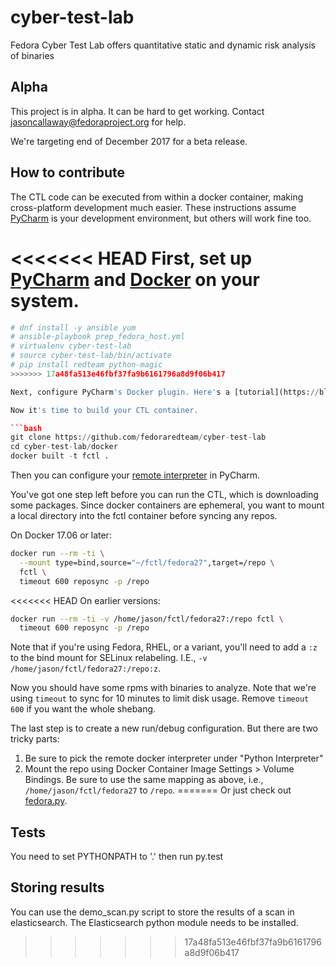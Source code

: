 # cyber-test-lab
Fedora Cyber Test Lab offers quantitative static and dynamic risk analysis of binaries

## Alpha
This project is in alpha. It can be hard to get working. Contact [jasoncallaway@fedoraproject.org](matilto:jasoncallaway@fedoraproject.org) for help.

We're targeting end of December 2017 for a beta release.

## How to contribute

The CTL code can be executed from within a docker container, making cross-platform development much easier. These instructions assume [PyCharm](https://www.jetbrains.com/pycharm/) is your development environment, but others will work fine too.

<<<<<<< HEAD
First, set up [PyCharm](https://www.jetbrains.com/pycharm/download/#section=linux) and [Docker](https://docs.docker.com/get-started/) on your system.
=======
```python
# dnf install -y ansible yum
# ansible-playbook prep_fedora_host.yml
# virtualenv cyber-test-lab
# source cyber-test-lab/bin/activate
# pip install redteam python-magic
>>>>>>> 17a48fa513e46fbf37fa9b6161796a8d9f06b417

Next, configure PyCharm's Docker plugin. Here's a [tutorial](https://blog.jetbrains.com/pycharm/2015/12/using-docker-in-pycharm/).

Now it's time to build your CTL container.

```bash
git clone https://github.com/fedoraredteam/cyber-test-lab
cd cyber-test-lab/docker
docker built -t fctl .
```

Then you can configure your [remote interpreter](https://www.jetbrains.com/help/pycharm/configuring-remote-interpreters-via-docker.html) in PyCharm.

You've got one step left before you can run the CTL, which is downloading some packages. Since docker containers are ephemeral, you want to mount a local directory into the fctl container before syncing any repos.

On Docker 17.06 or later:
```bash
docker run --rm -ti \
  --mount type=bind,source="~/fctl/fedora27",target=/repo \
  fctl \
  timeout 600 reposync -p /repo
```

<<<<<<< HEAD
On earlier versions:
```bash
docker run --rm -ti -v /home/jason/fctl/fedora27:/repo fctl \
  timeout 600 reposync -p /repo
```

Note that if you're using Fedora, RHEL, or a variant, you'll need to add a ```:z``` to the bind mount for SELinux relabeling. I.E., ```-v /home/jason/fctl/fedora27:/repo:z```.

Now you should have some rpms with binaries to analyze. Note that we're using ```timeout``` to sync for 10 minutes to limit disk usage. Remove ```timeout 600``` if you want the whole shebang.

The last step is to create a new run/debug configuration. But there are two tricky parts:

1. Be sure to pick the remote docker interpreter under "Python Interpreter"
2. Mount the repo using Docker Container Image Settings > Volume Bindings. Be sure to use the same mapping as above, i.e., ```/home/jason/fctl/fedora27``` to ```/repo```.
=======
Or just check out [fedora.py](https://github.com/fedoraredteam/cyber-test-lab/blob/master/fedora.py).

## Tests
You need to set PYTHONPATH to '.' then run py.test

## Storing results
You can use the demo_scan.py script to store the results of a scan in
elasticsearch. The Elasticsearch python module needs to be installed.
>>>>>>> 17a48fa513e46fbf37fa9b6161796a8d9f06b417

